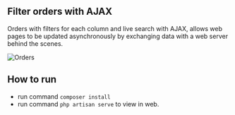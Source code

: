 ## Filter orders with AJAX

Orders with filters for each column and live search with AJAX, allows web pages to be updated asynchronously by exchanging data with a web server behind the scenes.

![Orders](public/orders.gif "Orders")


## How to run

* run command `composer install`
* run command `php artisan serve` to view in web.
